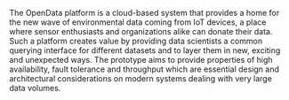 The OpenData platform is a cloud-based system that provides a home for the new wave of environmental data coming from IoT devices, a place where sensor enthusiasts and organizations alike can donate their data. Such a platform creates value by providing data scientists a common querying interface for different datasets and to layer them in new, exciting and unexpected ways. The prototype aims to provide properties of high availability, fault tolerance and throughput which are essential design and architectural considerations on modern systems dealing with very large data volumes.
